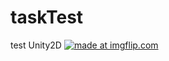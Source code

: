 # taskTest
test Unity2D
<a href="https://imgflip.com/gif/20aj4z"><img src="https://i.imgflip.com/20aj4z.gif" title="made at imgflip.com"/></a>

